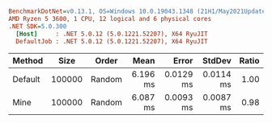 ``` ini

BenchmarkDotNet=v0.13.1, OS=Windows 10.0.19043.1348 (21H1/May2021Update)
AMD Ryzen 5 3600, 1 CPU, 12 logical and 6 physical cores
.NET SDK=5.0.300
  [Host]     : .NET 5.0.12 (5.0.1221.52207), X64 RyuJIT
  DefaultJob : .NET 5.0.12 (5.0.1221.52207), X64 RyuJIT


```
|  Method |   Size |  Order |     Mean |     Error |    StdDev | Ratio |
|-------- |------- |------- |---------:|----------:|----------:|------:|
| Default | 100000 | Random | 6.196 ms | 0.0129 ms | 0.0114 ms |  1.00 |
|    Mine | 100000 | Random | 6.087 ms | 0.0093 ms | 0.0087 ms |  0.98 |

